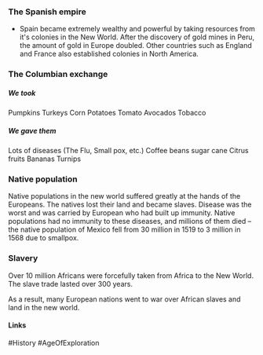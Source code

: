 ### The Spanish empire

- Spain became extremely wealthy and powerful by taking resources from it's colonies in the New World. After the discovery of gold mines in Peru, the amount of gold in Europe doubled. Other countries such as England and France also established colonies in North America.

### The Columbian exchange

##### We took
Pumpkins
Turkeys
Corn
Potatoes
Tomato
Avocados
Tobacco 

##### We gave them
Lots of diseases (The Flu, Small pox, etc.)
Coffee beans
sugar cane
Citrus fruits
Bananas
Turnips

### Native population

Native populations in the new world suffered greatly at the hands of the Europeans. The natives lost their land and became slaves. Disease was the worst and was carried by European who had built up immunity. Native populations had no immunity to these diseases, and millions of them died – the native population of Mexico fell from 30 million in 1519 to 3 million in 1568 due to smallpox.

### Slavery
Over 10 million Africans were forcefully taken from Africa to the New World. The slave trade lasted over 300 years.

As a result, many European nations went to war over African slaves and land in the new world.

#### Links
#History #AgeOfExploration